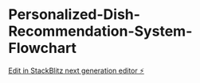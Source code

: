 # Personalized-Dish-Recommendation-System-Flowchart

[Edit in StackBlitz next generation editor ⚡️](https://stackblitz.com/~/github.com/blackpirat13/Personalized-Dish-Recommendation-System-Flowchart)